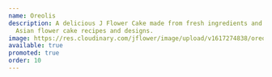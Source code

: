 ```yaml
---
name: Oreolis
description: A delicious J Flower Cake made from fresh ingredients and original
  Asian flower cake recipes and designs.
image: https://res.cloudinary.com/jflower/image/upload/v1617274838/oreo_vbtm0l.jpg
available: true
promoted: true
order: 10
---
```

